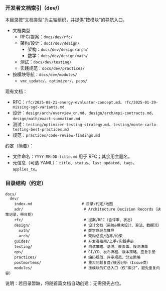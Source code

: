 ### 开发者文档索引（dev/）

本目录按“文档类型”为主轴组织，并提供“按模块”的导航入口。

- 文档类型
  - RFC/提案：`docs/dev/rfc/`
  - 架构/设计：`docs/dev/design/`
    - 架构：`docs/dev/design/arch/`
    - 数学：`docs/dev/design/math/`
  - 测试：`docs/dev/testing/`
  - 实践规范：`docs/dev/practices/`
- 按模块导航：`docs/dev/modules/`
  - `vmc_update/`、`optimizer/`、`peps/`

现有文档：
- RFC：`rfc/2025-08-21-energy-evaluator-concept.md`、`rfc/2025-01-29-missing-sgd-variants.md`
- 设计：`design/arch/overview_cn.md`、`design/arch/mpi-contracts.md`、`design/math/exact-summation.md`
- 测试：`testing/optimizer-testing-strategy.md`、`testing/monte-carlo-testing-best-practices.md`
- 规范：`practices/code-review-findings.md`

约定（简要）：
- 文件命名：`YYYY-MM-DD-title.md` 用于 RFC；其余用主题名。
- 元信息（可选 YAML）：`title`、`status`、`last_updated`、`tags`、`applies_to`。

### 目录结构（约定）
```text
docs/
  dev/
    index.md                      # 目录/约定/地图
    adr/                           # Architecture Decision Records（决策记录，带日期）
    rfc/                           # 提案/RFC（含评审、状态）
    design/                        # 设计文档（系统&模块设计、算法、数据流）
      math/                        # 数学原理与推导
      arch/                        # 架构总览/边界/约束
    guides/                        # 开发者指南/上手/实践手册
    testing/                       # 测试策略、基准、覆盖面、慢测清单
    ops/                           # CI/CD、发布流程、版本策略、应急手册
    practices/                     # 编码规范、评审规范、分支策略
    postmortems/                   # 重大问题复盘/根因分析（Issue类）
    modules/                       # 按模块的汇总入口（仅“索引”，避免重复内容）
```
说明：若目录暂缺，将随首篇文档自动创建；无需预先占位。


